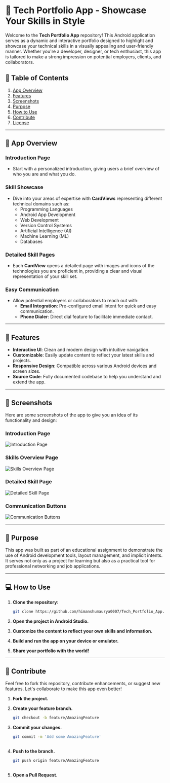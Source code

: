 # 🌟 Tech Portfolio App - Showcase Your Skills in Style

Welcome to the **Tech Portfolio App** repository! This Android application serves as a dynamic and interactive portfolio designed to highlight and showcase your technical skills in a visually appealing and user-friendly manner. Whether you're a developer, designer, or tech enthusiast, this app is tailored to make a strong impression on potential employers, clients, and collaborators.

## 📖 Table of Contents
1. [App Overview](#app-overview)
2. [Features](#features)
3. [Screenshots](#screenshots)
4. [Purpose](#purpose)
5. [How to Use](#how-to-use)
6. [Contribute](#contribute)
7. [License](#license)

---

## 📱 App Overview

### Introduction Page
- Start with a personalized introduction, giving users a brief overview of who you are and what you do.

### Skill Showcase
- Dive into your areas of expertise with **CardViews** representing different technical domains such as:
  - Programming Languages
  - Android App Development
  - Web Development
  - Version Control Systems
  - Artificial Intelligence (AI)
  - Machine Learning (ML)
  - Databases

### Detailed Skill Pages
- Each **CardView** opens a detailed page with images and icons of the technologies you are proficient in, providing a clear and visual representation of your skill set.

### Easy Communication
- Allow potential employers or collaborators to reach out with:
  - **Email Integration**: Pre-configured email intent for quick and easy communication.
  - **Phone Dialer**: Direct dial feature to facilitate immediate contact.

---

## 🚀 Features
- **Interactive UI**: Clean and modern design with intuitive navigation.
- **Customizable**: Easily update content to reflect your latest skills and projects.
- **Responsive Design**: Compatible across various Android devices and screen sizes.
- **Source Code**: Fully documented codebase to help you understand and extend the app.

---

## 📸 Screenshots
Here are some screenshots of the app to give you an idea of its functionality and design:

### Introduction Page
![Introduction Page](images/introduction_page.png)

### Skills Overview Page
![Skills Overview Page](images/skills_overview.png)

### Detailed Skill Page
![Detailed Skill Page](images/detailed_skill_page.png)

### Communication Buttons
![Communication Buttons](images/communication_buttons.png)

---

## 🎯 Purpose
This app was built as part of an educational assignment to demonstrate the use of Android development tools, layout management, and implicit intents. It serves not only as a project for learning but also as a practical tool for professional networking and job applications.

---

## 💻 How to Use
1. **Clone the repository**:

   ```bash
   git clone https://github.com/himanshumaurya0007/Tech_Portfolio_App.git)

3. **Open the project in Android Studio.**
4. **Customize the content to reflect your own skills and information.**
5. **Build and run the app on your device or emulator.**
6. **Share your portfolio with the world!**

---

## 🤝 Contribute
Feel free to fork this repository, contribute enhancements, or suggest new features. Let's collaborate to make this app even better!

1. **Fork the project.**
2. **Create your feature branch.**
   
   ```bash
   git checkout -b feature/AmazingFeature

3. **Commit your changes.**

   ```bash
   git commit -m 'Add some AmazingFeature'
  
4. **Push to the branch.**

   ```bash
   git push origin feature/AmazingFeature
  
5. **Open a Pull Request.**
